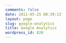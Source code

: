 ```yaml
---
comments: false
date: 2011-05-25 08:39:13
layout: page
slug: google-analytics
title: Google Analytics
wordpress_id: 820
---
```


